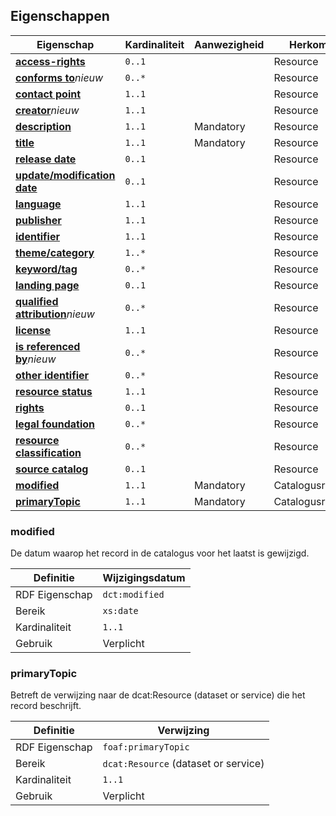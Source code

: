 ## Eigenschappen

| **Eigenschap**                                                                           | Kardinaliteit | Aanwezigheid | Herkomst        |
| ---------------------------------------------------------------------------------------- | ------------- | ------------ | --------------- |
| <a href="#access-rights">**access-rights**</a>                                           | `0..1`        |              | Resource        |
| <a href="#conforms-to">**conforms to**</a><em class="new">nieuw</em>                     | `0..*`        |              | Resource        |
| <a href="#contact-point">**contact point**</a>                                           | `1..1`        |              | Resource        |
| <a href="#creator">**creator**</a><em class="new">nieuw</em>                             | `1..1`        |              | Resource        |
| <a href="#description">**description**</a>                                               | `1..1`        | Mandatory    | Resource        |
| <a href="#title-0">**title** </a>                                                        | `1..1`        | Mandatory    | Resource        |
| <a href="#release-date">**release date**                                                 | `0..1`        |              | Resource        |
| <a href="#update-modification-date">**update/modification date**</a>                     | `0..1`        |              | Resource        |
| <a href="#language">**language**  </a>                                                   | `1..1`        |              | Resource        |
| <a href="#publisher">**publisher**    </a>                                               | `1..1`        |              | Resource        |
| <a href="#identifier">**identifier** </a>                                                | `1..1`        |              | Resource        |
| <a href="#theme-category">**theme/category** </a>                                        | `1..*`        |              | Resource        |
| <a href="#keyword-tag">**keyword/tag**</a>                                               | `0..*`        |              | Resource        |
| <a href="#landing-page">**landing page**</a>                                             | `0..1`        |              | Resource        |
| <a href="#qualified-attribution">**qualified attribution**</a><em class="new">nieuw</em> | `0..*`        |              | Resource        |
| <a href="#license">**license** </a>                                                      | `1..1`        |              | Resource        |
| <a href="#is-referenced-by">**is referenced by**</a><em class="new">nieuw</em>           | `0..*`        |              | Resource        |
| <a href="#other-identifier">**other identifier**</a>                                     | `0..*`        |              | Resource        |
| <a href="#resource-status">**resource status**</a>                                       | `1..1`        |              | Resource        |
| <a href="#rights">**rights**</a>                                                         | `0..1`        |              | Resource        |
| <a href="#legal-foundation">**legal foundation**</a>                                     | `0..*`        |              | Resource        |
| <a href="#resource-classification">**resource classification**</a>                       | `0..*`        |              | Resource        |
| <a href="#source-catalog">**source catalog** </a>                                        | `0..1`        |              | Resource        |
| <a href="#rights">**modified**</a>                                                       | `1..1`        | Mandatory    | Catalogusrecord |
| <a href="#primarytopic">**primaryTopic**</a>                                             | `1..1`        | Mandatory    | Catalogusrecord |


### modified

De datum waarop het record in de catalogus voor het laatst is gewijzigd.

| Definitie      | Wijzigingsdatum |
| -------------- | --------------- |
| RDF Eigenschap | `dct:modified`  |
| Bereik         | `xs:date`       |
| Kardinaliteit  | `1..1`          |
| Gebruik        | Verplicht       |

### primaryTopic

Betreft de verwijzing naar de dcat:Resource (dataset or service) die het record beschrijft.

| Definitie      | Verwijzing                           |
| -------------- | ------------------------------------ |
| RDF Eigenschap | `foaf:primaryTopic`                  |
| Bereik         | `dcat:Resource` (dataset or service) |
| Kardinaliteit  | `1..1`                               |
| Gebruik        | Verplicht                            |

